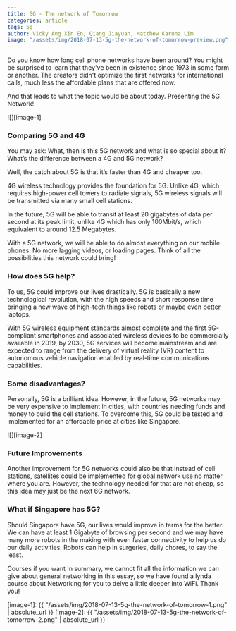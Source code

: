 ```yaml
---
title: 5G - The network of Tomorrow
categories: article
tags: 5g
author: Vicky Ang Xin En, Qiang Jiayuan, Matthew Karuna Lim
image: "/assets/img/2018-07-13-5g-the-network-of-tomorrow-preview.png"
---
```


Do you know how long cell phone networks have been around? You might be surprised to learn that they've been in existence since 1973 in some form or another. The creators didn't optimize the first networks for international calls, much less the affordable plans that are offered now. 


And that leads to what the topic would be about today. Presenting the 5G Network!

![][image-1]

### Comparing 5G and 4G
You may ask: What, then is this 5G network and what is so special about it? What’s the difference between a 4G and 5G network? 

Well, the catch about 5G is that it’s faster than 4G and cheaper too.

4G wireless technology provides the foundation for 5G. Unlike 4G, which requires high-power cell towers to radiate signals, 5G wireless signals will be transmitted via many small cell stations. 

In the future, 5G will be able to transit at least 20 gigabytes of data per second at its peak limit, unlike 4G which has only 100Mbit/s, which equivalent to around 12.5 Megabytes.

With a 5G network, we will be able to do almost everything on our mobile phones. No more lagging videos, or loading pages. Think of all the possibilities this network could bring!

### How does 5G help?
To us, 5G could improve our lives drastically. 5G is basically a new technological revolution, with the high speeds and short response time bringing a new wave of high-tech things like robots or maybe even better laptops.

With 5G wireless equipment standards almost complete and the first 5G-compliant smartphones and associated wireless devices to be commercially available in 2019, by 2030, 5G services will become mainstream and are expected to range from the delivery of virtual reality (VR) content to autonomous vehicle navigation enabled by real-time communications capabilities.

### Some disadvantages?
Personally, 5G is a brilliant idea. However, in the future, 5G networks may be very expensive to implement in cities, with countries needing funds and money to build the cell stations. To overcome this, 5G could be tested and implemented for an affordable price at cities like Singapore.

![][image-2]

### Future Improvements 
Another improvement for 5G networks could also be that instead of cell stations, satellites could be implemented for global network use no matter where you are. However, the technology needed for that are not cheap, so this idea may just be the next 6G network.

### What if Singapore has 5G?
Should Singapore have 5G, our lives would improve in terms for the better. We can have at least 1 Gigabyte of browsing per second and we may have many more robots in the making with even faster connectivity to help us do our daily activities. Robots can help in surgeries, daily chores, to say the least.

Courses if you want
In summary, we cannot fit all the information we can give about general networking in this essay, so we have found a lynda course about Networking for you to delve a little deeper into WiFi.  Thank you!




[image-1]: {{ "/assets/img/2018-07-13-5g-the-network-of-tomorrow-1.png" | absolute_url }}
[image-2]: {{ "/assets/img/2018-07-13-5g-the-network-of-tomorrow-2.png" | absolute_url }}